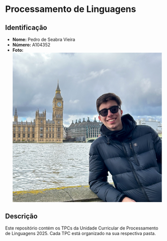 # Processamento de Linguagens

## Identificação
- **Nome:** Pedro de Seabra Vieira
- **Número:** A104352
- **Foto:** ![Foto](/assets/img/FotoPerfil.png)

## Descrição
Este repositório contém os TPCs da Unidade Curricular de Processamento de Linguagens 2025. Cada TPC está organizado na sua respectiva pasta.